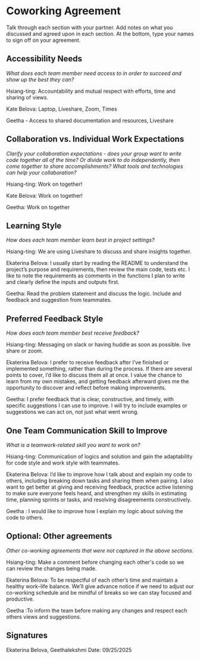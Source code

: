 # Coworking Agreement

Talk through each section with your partner. Add notes on what you discussed and agreed upon in each section. At the bottom, type your names to sign off on your agreement.


## Accessibility Needs
*What does each team member need access to in order to succeed and show up the best they can?*


Hsiang-ting: Accountability and mutual respect with efforts, time and sharing of views.


Kate Belova: Laptop, Liveshare, Zoom, Times

Geetha - Access to shared documentation and resources, Liveshare


## Collaboration vs. Individual Work Expectations
*Clarify your collaboration expectations - does your group want to write code together all of the time? Or divide work to do independently, then come together to share accomplishments? What tools and technologies can help your collaboration?*


Hsiang-ting: Work on together!

Kate Belova: Work on together!

Geetha: Work on together


## Learning Style
*How does each team member learn best in project settings?*


Hsiang-ting: We are using Liveshare to discuss and share insights together.

Ekaterina Belova: I usually start by reading the README to understand the project’s purpose and requirements, then review the main code, tests etc. I like to note the requirements as comments in the functions I plan to write and clearly define the inputs and outputs first.

Geetha: Read the problem statement and discuss the logic. Include and feedback and suggestion from teammates.


## Preferred Feedback Style
*How does each team member best receive feedback?*


Hsiang-ting: Messaging on slack or having huddle as soon as possible. live share or zoom.

Ekaterina Belova: I prefer to receive feedback after I’ve finished or implemented something, rather than during the process. If there are several points to cover, I’d like to discuss them all at once. I value the chance to learn from my own mistakes, and getting feedback afterward gives me the opportunity to discover and reflect before making improvements.

Geetha: I prefer feedback that is clear, constructive, and timely, with specific suggestions I can use to improve. I will try to include examples or suggestions we can act on, not just what went wrong.


## One Team Communication Skill to Improve
*What is a teamwork-related skill you want to work on?*


Hsiang-ting: Communication of logics and solution and gain the adaptability for code style and work style with teammates.


Ekaterina Belova: I’d like to improve how I talk about and explain my code to others, including breaking down tasks and sharing them when pairing. I also want to get better at giving and receiving feedback, practice active listening to make sure everyone feels heard, and strengthen my skills in estimating time, planning sprints or tasks, and resolving disagreements constructively.

Geetha : I would like to improve how I explain my logic about solving the code to others.


## Optional: Other agreements
*Other co-working agreements that were not captured in the above sections.*


Hsiang-ting: Make a comment before changing each other's code so we can review the changes being made.


Ekaterina Belova: To be respectful of each other’s time and maintain a healthy work–life balance. We’ll give advance notice if we need to adjust our co-working schedule and be mindful of breaks so we can stay focused and productive.
 
Geetha :To inform the team before making any changes and respect each others views and suggestions.

## Signatures
Ekaterina Belova, Geethalekshmi
Date: 09/25/2025
